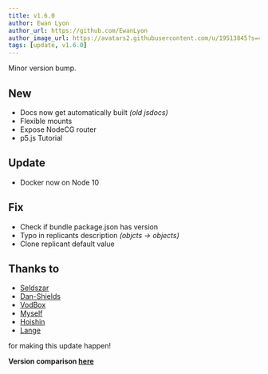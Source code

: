 ```yaml
---
title: v1.6.0
author: Ewan Lyon
author_url: https://github.com/EwanLyon
author_image_url: https://avatars2.githubusercontent.com/u/19513845?s=460&v=4
tags: [update, v1.6.0]
---
```

Minor version bump.

<!--truncate-->

## New

- Docs now get automatically built _(old jsdocs)_
- Flexible mounts
- Expose NodeCG router
- p5.js Tutorial

## Update

- Docker now on Node 10

## Fix

- Check if bundle package.json has version
- Typo in replicants description _(objcts → objects)_
- Clone replicant default value

## Thanks to

- [Seldszar](https://github.com/Seldszar)
- [Dan-Shields](https://github.com/Dan-Shields)
- [VodBox](https://github.com/VodBox)
- [Myself](https://github.com/EwanLyon)
- [Hoishin](https://github.com/Hoishin)
- [Lange](https://github.com/Lange)

for making this update happen!

**Version comparison [here](https://github.com/nodecg/nodecg/compare/v1.5.0...v1.6.0)**
